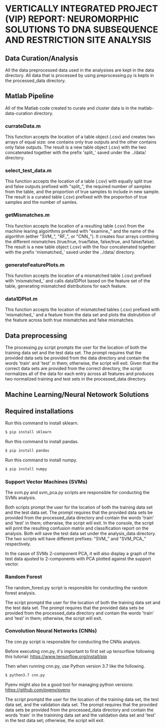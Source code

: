 # VERTICALLY INTEGRATED PROJECT (VIP) REPORT: NEUROMORPHIC SOLUTIONS TO DNA SUBSEQUENCE AND RESTRICTION SITE ANALYSIS

## Data Curation/Analysis

All the data preprocessed data used in the analysises are kept in the data directory. All data that is processed by using preprocessing.py is kepts in the processed_data directory.

## Matlab Pipeline

All of the Matlab code created to curate and cluster data is in the matlab-data-curation directory.

### currateData.m

This function accepts the location of a table object (.csv) and creates two arrays of equal size: one contains only true outputs and the other contains only false outputs. The result is a new table object (.csv) with the two concatenated together with the prefix 'split_' saved under the ../data/ directory.

### select_test_data.m

This function accepts the location of a table (.csv) with equally split true and false outputs prefixed with "split_", the required number of samples from the table, and the proportion of true samples to include in new sample. The result is a curated table (.csv) prefixed with the proporiton of true samples and the number of samles.

### getMismatches.m

This function accepts the location of a resulting table (.csv) from the machine learing algoirthms prefixed with "examine_" and the name of the algorithm (either "SVM_", "RF_", or "CNN_"). It creates four arrays contining the different mismatches (true/true, true/false, false/true, and false/false). The result is a new table object (.csv) with the four concatenated together with the prefix 'mismatched_' saved under the ../data/ directory.

### generateFeaturePlots.m

This function accepts the location of a mismatched table (.csv) prefixed with 'mismatched_' and calls data1DPlot based on the feature set of the table, generating mismatched distributions for each feature.

### data1DPlot.m

This function accepts the location of mismatched tables (.csv) prefixed with 'mismatched_' and a feature from the data set and plots the distrubition of the feature across both true mismatches and false mismatches.

## Data preprocessing

The processing.py script prompts the user for the location of both the training data set and the test data set. The prompt requires that the provided data sets be provided from the data directory and contain the words 'train' and 'test' in them; otherwise, the script will exit. Given that the correct data sets are provided from the correct directory, the script normalizes all of the data for each entry across all features and produces two normalized training and test sets in the processed_data directory.

## Machine Learning/Neural Netowork Solutions

## Required installations

Run this command to install sklearn.
```bash
$ pip install sklearn
```
Run this command to install pandas.
```bash
$ pip install pandas
```

Run this command to install numpy.
```bash
$ pip install numpy
```
### Support Vector Machines (SVMs)

The svm.py and svm_pca.py scripts are responsible for conducting the SVMs analysis. 

Both scripts prompt the user for the location of both the training data set and the test data set. The prompt requires that the provided data sets be provided from the processed_data directory and contain the words 'train' and 'test' in them; otherwise, the script will exit. In the console, the script will print the resulting confusion matrix and classification report on the analysis. Both will save the test data set under the analysis_data directory. The two scripts will have different prefixes: "SVM_" and "SVM_PCA_" respectively.

In the casse of SVMs 2-component PCA, it will also display a graph of the test data ajusted to 2-components with PCA plotted against the support vector.

### Random Forest

The random_forest.py script is responsible for conducting the random forest analysis.

The script promptd the user for the location of both the training data set and the test data set. The prompt requires that the provided data sets be provided from the processed_data directory and contain the words 'train' and 'test' in them; otherwise, the script will exit.

### Convolution Neural Networks (CNNs)

The cnn.py script is responsible for conducting the CNNs analysis.

Before executing cnn.py, it's important to first set up tensorflow following this tutorial: 
https://www.tensorflow.org/install/pip

Then when running cnn.py, use Python version 3.7 like the following.
```bash
$ python3.7 cnn.py
```

Pyenv might also be a good tool for managing python versions: https://github.com/pyenv/pyenv

The script promptd the user for the location of the training data set, the test data set, and the validation data set. The prompt requires that the provided data sets be provided from the processed_data directory and contain the words 'train' in the trainining data set and the validation data set and 'test' in the test data set; otherwise, the script will exit.
